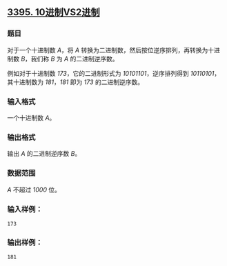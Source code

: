 ## [3395. 10进制VS2进制](https://www.acwing.com/problem/content/3398/)

### 题目

对于一个十进制数 *A*，将 *A* 转换为二进制数，然后按位逆序排列，再转换为十进制数 *B*，我们称 *B* 为 *A* 的二进制逆序数。

例如对于十进制数 *173*，它的二进制形式为 *10101101*，逆序排列得到 *10110101*，其十进制数为 *181*，*181* 即为 *173* 的二进制逆序数。

### 输入格式

一个十进制数 *A*。

### 输出格式

输出 *A* 的二进制逆序数 *B*。

### 数据范围

*A* 不超过 *1000* 位。

### 输入样例：

```
173
```

### 输出样例：

```
181
```
